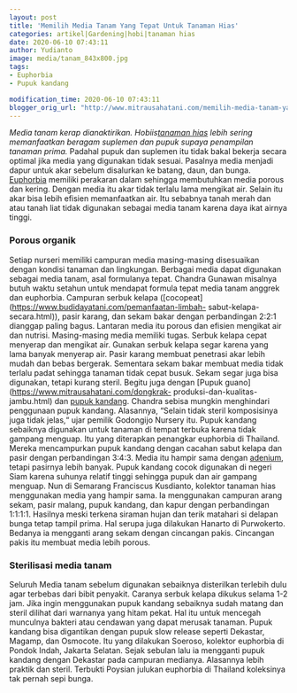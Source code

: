 ```yaml
---
layout: post
title: 'Memilih Media Tanam Yang Tepat Untuk Tanaman Hias'
categories: artikel|Gardening|hobi|tanaman hias
date: 2020-06-10 07:43:11
author: Yudianto
image: media/tanam_843x800.jpg
tags:
- Euphorbia
- Pupuk kandang

modification_time: 2020-06-10 07:43:11
blogger_orig_url: "http://www.mitrausahatani.com/memilih-media-tanam-yang-tepat-untuk.html"
---
```


_Media tanam kerap dianaktirikan. Hobiis[tanaman
hias](https://www.mitrausahatani.com/tanaman-hias) lebih sering memanfaatkan beragam
suplemen dan pupuk supaya penampilan tanaman prima._ Padahal pupuk dan
suplemen itu tidak bakal bekerja secara optimal jika media yang digunakan
tidak sesuai. Pasalnya media menjadi dapur untuk akar sebelum disalurkan ke
batang, daun, dan bunga. [Euphorbia](https://www.mitrausahatani.com/topik/euphorbia)
memiliki perakaran dalam sehingga membutuhkan media porous dan kering. Dengan
media itu akar tidak terlalu lama mengikat air. Selain itu akar bisa lebih
efisien memanfaatkan air. Itu sebabnya tanah merah dan atau tanah liat tidak
digunakan sebagai media tanam karena daya ikat airnya tinggi.

### Porous organik

Setiap nurseri memiliki campuran media masing-masing disesuaikan dengan
kondisi tanaman dan lingkungan. Berbagai media dapat digunakan sebagai media
tanam, asal formulanya tepat. Chandra Gunawan misalnya butuh waktu setahun
untuk mendapat formula tepat media tanam anggrek dan euphorbia. Campuran
serbuk kelapa ([cocopeat](https://www.budidayatani.com/pemanfaatan-limbah-
sabut-kelapa-secara.html)), pasir karang, dan sekam bakar dengan perbandingan
2:2:1 dianggap paling bagus. Lantaran media itu porous dan efisien mengikat
air dan nutrisi. Masing-masing media memiliki tugas. Serbuk kelapa cepat
menyerap dan mengikat air. Gunakan serbuk kelapa segar karena yang lama banyak
menyerap air. Pasir karang membuat penetrasi akar lebih mudah dan bebas
bergerak. Sementara sekam bakar membuat media tidak terlalu padat sehingga
tanaman tidak cepat busuk. Sekam segar juga bisa digunakan, tetapi kurang
steril. Begitu juga dengan [Pupuk guano](https://www.mitrausahatani.com/dongkrak-
produksi-dan-kualitas-jambu.html) dan [pupuk
kandang](https://www.mitrausahatani.com/topik/pupuk-kandang). Chandra sebisa mungkin
menghindari penggunaan pupuk kandang. Alasannya, “Selain tidak steril
komposisinya juga tidak jelas,“ ujar pemilik Godongijo Nursery itu. Pupuk
kandang sebaiknya digunakan untuk tanaman di tempat terbuka karena tidak
gampang menguap. Itu yang diterapkan penangkar euphorbia di Thailand. Mereka
mencampurkan pupuk kandang dengan cacahan sabut kelapa dan pasir dengan
perbandingan 3:4:3. Media itu hampir sama dengan
[adenium](https://www.mitrausahatani.com/topik/adenium), tetapi pasirnya lebih banyak.
Pupuk kandang cocok digunakan di negeri Siam karena suhunya relatif tinggi
sehingga pupuk dan air gampang menguap. Nun di Semarang Franciscus Kusdianto,
kolektor tanaman hias menggunakan media yang hampir sama. Ia menggunakan
campuran arang sekam, pasir malang, pupuk kandang, dan kapur dengan
perbandingan 1:1:1:1. Hasilnya meski terkena siraman hujan dan terik matahari
si delapan bunga tetap tampil prima. Hal serupa juga dilakukan Hanarto di
Purwokerto. Bedanya ia mengganti arang sekam dengan cincangan pakis. Cincangan
pakis itu membuat media lebih porous.

### Sterilisasi media tanam

Seluruh Media tanam sebelum digunakan sebaiknya disterilkan terlebih dulu agar
terbebas dari bibit penyakit. Caranya serbuk kelapa dikukus selama 1-2 jam.
Jika ingin menggunakan pupuk kandang sebaiknya sudah matang dan steril dilihat
dari warnanya yang hitam pekat. Hal itu untuk mencegah munculnya bakteri atau
cendawan yang dapat merusak tanaman. Pupuk kandang bisa digantikan dengan
pupuk slow release seperti Dekastar, Magamp, dan Osmocote. Itu yang dilakukan
Soeroso, kolektor euphorbia di Pondok Indah, Jakarta Selatan. Sejak sebulan
lalu ia mengganti pupuk kandang dengan Dekastar pada campuran medianya.
Alasannya lebih praktik dan steril. Terbukti Poysian julukan euphorbia di
Thailand koleksinya tak pernah sepi bunga.


